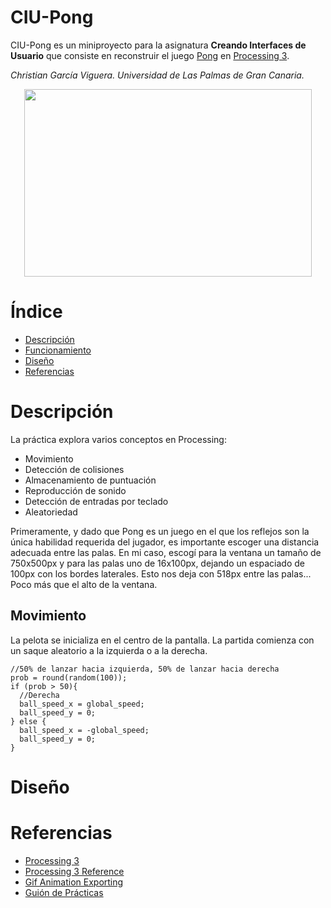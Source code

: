 # CIU-Pong

CIU-Pong es un miniproyecto para la asignatura **Creando Interfaces de Usuario** que consiste en reconstruir el juego [Pong](https://es.wikipedia.org/wiki/Pong) en [Processing 3](https://processing.org/).

*Christian García Viguera. Universidad de Las Palmas de Gran Canaria.*

<p align="center">
  <img width="460" height="300" src="https://github.com/Chgv99/Pong/blob/main/preview.gif">
</p>

# Índice
* [Descripción](https://github.com/Chgv99/CIU-Pong#Descripción)
* [Funcionamiento](https://github.com/Chgv99/CIU-Pong#Funcionamiento)
* [Diseño](https://github.com/Chgv99/CIU-Pong#Diseño)
* [Referencias](https://github.com/Chgv99/CIU-Pong#Referencias)

# Descripción

La práctica explora varios conceptos en Processing:
* Movimiento
* Detección de colisiones
* Almacenamiento de puntuación
* Reproducción de sonido
* Detección de entradas por teclado
* Aleatoriedad

Primeramente, y dado que Pong es un juego en el que los reflejos son la única habilidad requerida del jugador, es importante escoger una distancia adecuada entre las palas. En mi caso, escogí para la ventana un tamaño de 750x500px y para las palas uno de 16x100px, dejando un espaciado de 100px con los bordes laterales. Esto nos deja con 518px entre las palas... Poco más que el alto de la ventana.

## Movimiento
La pelota se inicializa en el centro de la pantalla. La partida comienza con un saque aleatorio a la izquierda o a la derecha.

```processing
//50% de lanzar hacia izquierda, 50% de lanzar hacia derecha
prob = round(random(100));
if (prob > 50){
  //Derecha
  ball_speed_x = global_speed;
  ball_speed_y = 0;
} else {
  ball_speed_x = -global_speed;
  ball_speed_y = 0;
}
```

# Diseño

# Referencias
* [Processing 3](https://processing.org/)
* [Processing 3 Reference](https://processing.org/reference/)
* [Gif Animation Exporting](https://github.com/extrapixel/gif-animation)
* [Guión de Prácticas](https://ncvt-aep.ulpgc.es/cv/ulpgctp21/pluginfile.php/412240/mod_resource/content/37/CIU_Pr_cticas.pdf)

